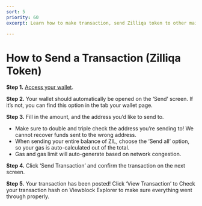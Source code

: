 ```yaml
---
sort: 5
priority: 60
excerpt: Learn how to make transaction, send Zilliqa token to other mainnet address. Zillet makes it easy for you to send a transaction. All you need is a wallet, the Zilliqa address you’d like to send funds to, and a small amount of ZIL for gas.

---
```


# How to Send a Transaction (Zilliqa Token)


**Step 1.** [Access your wallet](/how-to-access-your-wallet).

**Step 2.** Your wallet should automatically be opened on the ‘Send’ screen. If it’s not, you can find this option in the tab your wallet page.

**Step 3.** Fill in the amount, and the address you’d like to send to.

- Make sure to double and triple check the address you’re sending to! We cannot recover funds sent to the wrong address.
- When sending your entire balance of ZIL, choose the ‘Send all’ option, so your gas is auto-calculated out of the total.
- Gas and gas limit will auto-generate based on network congestion.

**Step 4.** Click ‘Send Transaction’ and confirm the transaction on the next screen.

**Step 5.** Your transaction has been posted! Click ‘View Transaction’ to Check your transaction hash on Viewblock Explorer
to make sure everything went through properly.

